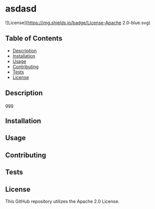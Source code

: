 # asdasd

![License](https://img.shields.io/badge/License-Apache 2.0-blue.svg)

## Table of Contents

* [Description](#description)
* [Installation](#installation)
* [Usage](#usage)
* [Contributing](#contributing)
* [Tests](#tests)
* [License](#license)

## Description
ggg

## Installation


## Usage


## Contributing


## Tests


## License 

  This GitHub repository utilizes the Apache 2.0 License.

